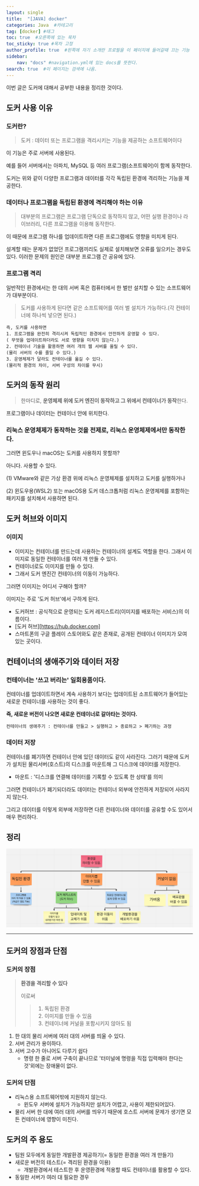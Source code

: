 ```yaml
---
layout: single
title:  "[JAVA] docker"
categories: Java  #카테고리
tag: [docker] #태그
toc: true  #오른쪽에 있는 목차
toc_sticky: true #목차 고정
author_profile: true  #왼쪽에 자기 소개란 프로필을 이 페이지에 들어갈때 끄는 기능
sidebar:
    nav: "docs" #navigation.yml에 있는 docs를 뜻한다.
search: true  #이 페이지는 검색에 나옴.
---
```


이번 글은 도커에 대해서 공부한 내용을 정리한 것이다.

## 도커 사용 이유

### 도커란?

> 도커 : 데이터 또는 프로그램을 격리시키는 기능을 제공하는 소프트웨어이다

이 기능은 주로 서버에 사용된다.

예를 들어 서버에서는 아파치, MySQL 등 여러 프로그램(소프트웨어)이 함께 동작한다. 

도커는 위와 같이 다양한 프로그램과 데이터를 각각 독립된 환경에 격리하는 기능을 제공한다.

### 데이터나 프로그램을 독립된 환경에 격리해야 하는 이유

> 대부분의 프로그램은 프로그램 단독으로 동작하지 않고, 어떤 실행 환경이나 라이브러리, 다른 프로그램을 이용해 동작한다.

이 때문에 프로그램 하나를 업데이트하면 다른 프로그램에도 영향을 미치게 된다.

설계할 때는 문제가 없었던 프로그램끼리도 실제로 설치해보면 오류를 일으키는 경우도 있다. 이러한 문제의 원인은 대부분 프로그램 간 공유에 있다.

### 프로그램 격리

일반적인 환경에서는 한 대의 서버 혹은 컴퓨터에서 한 벌만 설치할 수 있는 소프트웨어가 대부분이다.

> 도커를 사용하게 된다면 같은 소프트웨어를 여러 벌 설치가 가능하다.(각 컨테이너에 하나씩 넣으면 된다.)

```plaintext
즉, 도커를 사용하면
1. 프로그램을 완전히 격리시켜 독립적인 환경에서 안전하게 운영할 수 있다.
( 무엇을 업데이트하더라도 서로 영향을 미치지 않는다.)
2. 컨테이너 기술을 활용하면 여러 개의 웹 서버를 올릴 수 있다.
(물리 서버의 수를 줄일 수 있다.)
3. 운영체제가 달라도 컨테이너를 옮길 수 있다.
(물리적 환경의 차이, 서버 구성의 차이를 무시)
```

## 도커의 동작 원리

> 한마디로, **운영체제 위에 도커 엔진이 동작하고 그 위에서 컨테이너가 동작**한다.

프로그램이나 데이터는 컨테이너 안에 위치한다.

### 리눅스 운영체제가 동작하는 것을 전제로, 리눅스 운영체제에서만 동작한다.

그러면 윈도우나 macOS는 도커를 사용하지 못할까?

아니다. 사용할 수 있다.

(1) VMware와 같은 가상 환경 위에 리눅스 운영체제를 설치하고 도커를 실행하거나 

(2) 윈도우용(WSL2) 또는 macOS용 도커 데스크톱처럼 리눅스 운영체제를 포함하는 패키지를 설치해서 사용하면 된다.

## 도커 허브와 이미지

### 이미지
- 이미지는 컨테이너를 만드는데 사용하는 컨테이너의 설계도 역할을 한다. 그래서 이미지로 동일한 컨테이너를 여러 개 만들 수 있다. 
- 컨테이너로도 이미지를 만들 수 있다.
- 그래서 도커 엔진간 컨테이너의 이동이 가능하다.

그러면 이미지는 어디서 구해야 할까?

이미지는 주로 '도커 허브'에서 구하게 된다. 
- 도커허브 : 공식적으로 운영되는 도커 레지스트리(이미지를 배포하는 서비스)의 이름이다.
- [도커 허브][https://hub.docker.com]
- 스마트폰의 구글 플레이 스토어와도 같은 존재로, 공개된 컨테이너 이미지가 모여 있는 곳이다.


## 컨테이너의 생애주기와 데이터 저장

### 컨테이너는 '쓰고 버리는' 일회용품이다.
컨테이너를 업데이트하면서 계속 사용하기 보다는 업데이트된 소프트웨어가 들어있는 새로운 컨테이너를 사용하는 것이 좋다.

**즉, 새로운 버전이 나오면 새로운 컨테이너로 갈아타는 것이다.**

```plaintext
컨테이너의 생애주기 : 컨테이너를 만들고 > 실행하고 > 종료하고 > 폐기하는 과정
```

### 데이터 저장
컨테이너를 폐기하면 컨테이너 안에 있던 데이터도 같이 사라진다. 그러기 때문에 도커가 설치된 물리서버(호스트)의 디스크를 마운트해 그 디스크에 데이터를 저장한다.

- 마운트 : '디스크를 연결해 데이터를 기록할 수 있도록 한 상태'를 의미
  
그러면 컨테이너가 폐기되더라도 데이터는 컨테이너 외부에 안전하게 저장되어 사라지지 않는다.

그리고 데이터를 이렇게 외부에 저장하면 다른 컨테이너와 데이터를 공유할 수도 있어서 매우 편리하다.

## 정리

![](/assets/images/2022-12-29/docker1.png)

- - -



## 도커의 장점과 단점

### 도커의 장점

> **환경을 격리할 수 있다** 
> 
> 이로써 
>   > 1. 독립된 환경
>   > 2. 이미지를 만들 수 있음
>   > 3. 컨테이너에 커널을 포함시키지 않아도 됨

1. 한 대의 물리 서버에 여러 대의 서버를 띄울 수 있다.
2. 서버 관리가 용이하다.
3. 서버 고수가 아니어도 다루기 쉽다
   - 명령 한 줄로 서버 구축이 끝나므로 '터미널에 명령을 직접 입력해야 한다는 것'외에는 장애물이 없다.

### 도커의 단점

- 리눅스용 소프트웨어밖에 지원하지 않는다.
  - 윈도우 서버에 설치가 가능하지만 설치가 어렵고, 사용이 제한되어있다.
- 물리 서버 한 대에 여러 대의 서버를 띄우기 때문에 호스트 서버에 문제가 생기면 모든 컨테이너에 영향이 미친다.


## 도커의 주 용도

- 팀원 모두에게 동일한 개발환경 제공하기(= 동일한 환경을 여러 개 만들기)
- 새로운 버전의 테스트(= 격리된 환경을 이용)
  - 개발환경에서 테스트한 후 운영환경에 적용할 때도 컨테이너를 활용할 수 있다.
- 동일한 서버가 여러 대 필요한 경우


